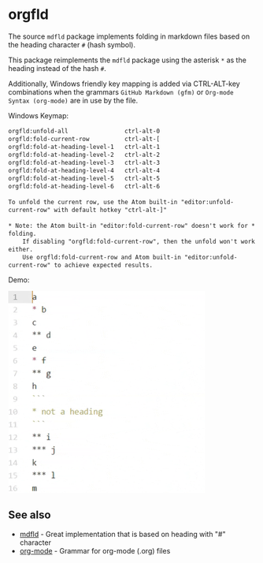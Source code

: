 # orgfld

The source `mdfld` package implements folding in markdown files based on the heading character `#` (hash symbol).

This package reimplements the `mdfld` package using the asterisk `*` as the heading instead of the hash `#`.

Additionally, Windows friendly key mapping is added via CTRL-ALT-key combinations when the grammars `GitHub Markdown (gfm)` or `Org-mode Syntax (org-mode)` are in use by the file.

Windows Keymap:
```
orgfld:unfold-all                ctrl-alt-0
orgfld:fold-current-row          ctrl-alt-[
orgfld:fold-at-heading-level-1   ctrl-alt-1
orgfld:fold-at-heading-level-2   ctrl-alt-2
orgfld:fold-at-heading-level-3   ctrl-alt-3
orgfld:fold-at-heading-level-4   ctrl-alt-4
orgfld:fold-at-heading-level-5   ctrl-alt-5
orgfld:fold-at-heading-level-6   ctrl-alt-6

To unfold the current row, use the Atom built-in "editor:unfold-current-row" with default hotkey "ctrl-alt-]"

* Note: the Atom built-in "editor:fold-current-row" doesn't work for * folding.
    If disabling "orgfld:fold-current-row", then the unfold won't work either.
    Use orgfld:fold-current-row and Atom built-in "editor:unfold-current-row" to achieve expected results.
```

Demo:

<img src="demo.gif" width=400>

## See also

* [mdfld](https://atom.io/packages/mfld) - Great implementation that is based on heading with "#" character
* [org-mode](https://atom.io/packages/org-mode) - Grammar for org-mode (.org) files
